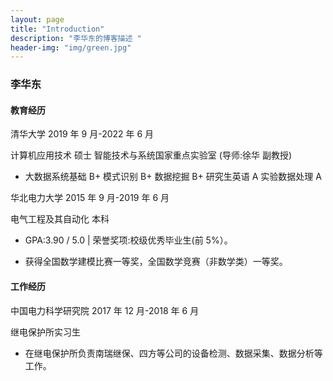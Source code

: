 ```yaml
---
layout: page
title: "Introduction"
description: "李华东的博客描述 " 
header-img: "img/green.jpg"
---
```


### 李华东

#### 教育经历
清华大学  2019 年 9 月-2022 年 6 月

计算机应用技术 硕士 智能技术与系统国家重点实验室 (导师:徐华 副教授)

- 大数据系统基础 B+ 模式识别 B+ 数据挖掘 B+ 研究生英语 A 实验数据处理 A 

华北电力大学 2015 年 9 月-2019 年 6 月

电气工程及其自动化 本科

- GPA:3.90 / 5.0 | 荣誉奖项:校级优秀毕业生(前 5%）。

- 获得全国数学建模比赛一等奖，全国数学竞赛（非数学类）一等奖。

#### 工作经历

中国电力科学研究院 2017 年 12 月-2018 年 6 月

继电保护所实习生

- 在继电保护所负责南瑞继保、四方等公司的设备检测、数据采集、数据分析等工作。






